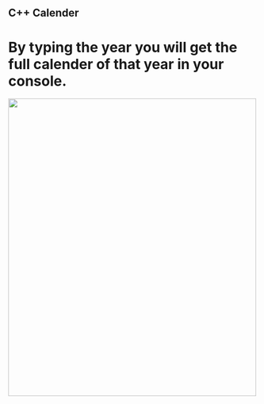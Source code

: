 ## C++ Calender

# By typing the year you will get the full calender of that year in your console.
<img src="image/Screenshot(19)" width="500" height="600">
